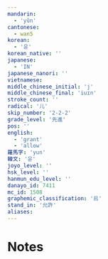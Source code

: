 ```yaml
---
mandarin:
  - 'yǔn'
cantonese:
  - wan5
korean:
  - '윤'
korean_native: ''
japanese:
  - 'IN'
japanese_nanori: ''
vietnamese:
middle_chinese_initial: 'j'
middle_chinese_final: 'iuɪn'
stroke_count: ''
radical: '儿'
skip_number: '2-2-2'
grade_level: '先進'
pos: ''
english:
  - 'grant'
  - 'allow'
羅馬字: 'yun'
韓文: '윤'
joyo_level: ''
hsk_level: ''
hanmun_edu_level: ''
danayo_id: 7411
mc_id: 1508
graphemic_classification: '㠯'
stand_in: '允許'
aliases:
---
```


# Notes
